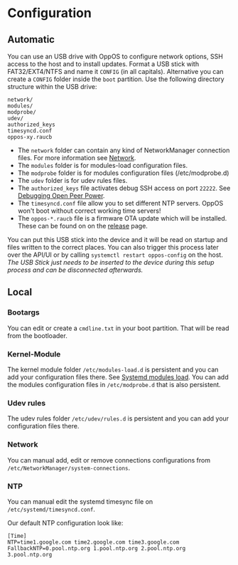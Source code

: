 # Configuration

## Automatic

You can use an USB drive with OppOS to configure network options, SSH access to the host and to install updates.
Format a USB stick with FAT32/EXT4/NTFS and name it `CONFIG` (in all capitals). Alternative you can create a `CONFIG` folder inside the `boot` partition. Use the following directory structure within the USB drive:

```text
network/
modules/
modprobe/
udev/
authorized_keys
timesyncd.conf
oppos-xy.raucb
```

- The `network` folder can contain any kind of NetworkManager connection files. For more information see [Network][network.md].
- The `modules` folder is for modules-load configuration files.
- The `modprobe` folder is for modules configuration files (/etc/modprobe.d)
- The `udev` folder is for udev rules files.
- The `authorized_keys` file activates debug SSH access on port `22222`. See [Debugging Open Peer Power][debug-openpeerpower].
- The `timesyncd.conf` file allow you to set different NTP servers. OppOS won't boot without correct working time servers!
- The `oppos-*.raucb` file is a firmware OTA update which will be installed. These can be found on on the [release][oppos-release] page.

You can put this USB stick into the device and it will be read on startup and files written to the correct places. You can also trigger this process later over the
API/UI or by calling `systemctl restart oppos-config` on the host. *The USB Stick just needs to be inserted to the device during this setup process and can be disconnected afterwards.*

## Local

### Bootargs

You can edit or create a `cmdline.txt` in your boot partition. That will be read from the bootloader.

### Kernel-Module

The kernel module folder `/etc/modules-load.d` is persistent and you can add your configuration files there. See [Systemd modules load][systemd-modules]. You can add the modules configuration files in `/etc/modprobe.d` that is also persistent.

### Udev rules

The udev rules folder `/etc/udev/rules.d` is persistent and you can add your configuration files there.

### Network

You can manual add, edit or remove connections configurations from `/etc/NetworkManager/system-connections`.

### NTP

You can manual edit the systemd timesync file on `/etc/systemd/timesyncd.conf`.

Our default NTP configuration look like:

```
[Time]
NTP=time1.google.com time2.google.com time3.google.com
FallbackNTP=0.pool.ntp.org 1.pool.ntp.org 2.pool.ntp.org 3.pool.ntp.org
```

[systemd-modules]: https://www.freedesktop.org/software/systemd/man/modules-load.d.html
[network.md]: network.md
[oppos-release]: https://github.com/open-peer-power/oppos/releases/
[debug-openpeerpower]: https://developers.openpeerpower.io/docs/operating-system/debugging
